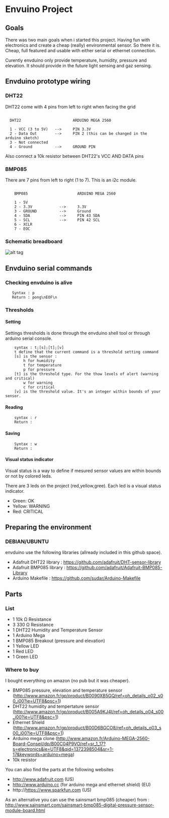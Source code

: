 # Envuino Project

## Goals

  There was two main goals when i started this project. Having fun with electronics and create a cheap (really) environmental sensor.
  So there it is. Cheap, full featured and usable with either serial or ethernet connection. 
  
  Curently envduino only provide temperature, humidity, pressure and elevation. It should provide in the future light sensing and gaz sensing.

## Envduino prototype wiring

### DHT22 

  DHT22 come with 4 pins from left to right when facing the grid
  
  ```

    DHT22                       ARDUINO MEGA 2560

    1 - VCC (3 to 5V)   -->     PIN 3.3V 
    2 - Data Out        -->     PIN 2 (this can be changed in the arduino sketch)
    3 - Not connected
    4 - Ground          -->     GROUND PIN

  ```

  Also connect a 10k resistor between DHT22's VCC AND DATA pins

### BMP085

  There are 7 pins from left to right (1 to 7). This is an i2c module. 

```

    BMP085                      ARDUINO MEGA 2560

    1 - 5V             
    2 - 3.3V            -->     3.3V
    3 - GROUND          -->     Ground
    4 - SDA             -->     PIN 43 SDA
    5 - SCL             -->     PIN 42 SCL
    6 - XCLR
    7 - EOC
```

### Schematic breadboard

![alt tag](https://raw.github.com/david-guenault/envduino/master/schematic/envduino_bb.png)

## Envduino serial commands

### Checking envduino is alive

```
   Syntax : p
   Return : pong\nEOF\n
```

### Thresholds

#### Setting 

 Settings thresholds is done through the envduino shell tool or through arduino serial console.

```
    syntax : t;[s];[t];[v]
    t define that the current command is a threshold setting command
    [s] is the sensor :
        h for humidity
        t for temperature
        p for pressure
    [t] is the threshold type. For the thow levels of alert (warning and critical)
        w for warning
        c for critical
    [v] is the threshold value. It's an integer within bounds of your sensor.
````

#### Reading 

```
    syntax : r
    Return : 
```

#### Saving 

```
    Syntax : w
    Return : 
```

#### Visual status indicator

 Visual status is a way to define if mesured sensor values are within bounds or not by colored leds. 

 There are 3 leds on the project (red,yellow,gree). Each led is a visual status indicator. 
 * Green: OK
 * Yellow: WARNING
 * Red: CRITICAL

## Preparing the environment

### DEBIAN/UBUNTU

envduino use the following libraries (allready included in this github space).

 * Adafruit DHT22 library : https://github.com/adafruit/DHT-sensor-library
 * Adafruit BMP085 library : https://github.com/adafruit/Adafruit-BMP085-Library
 * Arduino Makefile : https://github.com/sudar/Arduino-Makefile

## Parts

### List


 * 1		10k Ω Resistance				
 * 3		330 Ω Resistance	
 * 1		DHT22 Humidity and Temperature Sensor	
 * 1		Arduino Mega	
 * 1		BMP085 Breakout (pressure and elevation)	
 * 1		Yellow LED 
 * 1		Red LED 
 * 1		Green LED 


### Where to buy 

I bought everything on amazon (no pub but it was cheaper). 
  
  * BMP085 pressure, elevation and temperature sensor (http://www.amazon.fr/gp/product/B0090XB5GQ/ref=oh_details_o02_s00_i00?ie=UTF8&psc=1)
  * DHT22 humidity and tempertature sensor (http://www.amazon.fr/gp/product/B005A9KJ4I/ref=oh_details_o04_s00_i00?ie=UTF8&psc=1)
  * Ethernet Shield (http://www.amazon.fr/gp/product/B00D6BGCO8/ref=oh_details_o03_s00_i00?ie=UTF8&psc=1)
  * Arduino mega clone (http://www.amazon.fr/Arduino-MEGA-2560-Board-Conseil/dp/B00C04P9VO/ref=sr_1_17?s=electronics&ie=UTF8&qid=1372398504&sr=1-17&keywords=arduino+mega)
  * 10k resistor

You can also find the parts at the following websites
  
  * http://www.adafruit.com (US)
  * http://www.arduino.cc (for arduino mega and ethernet shield) (EU)
  * http://https://www.sparkfun.com (US)

As an alternative you can use the sainsmart bmp085 (cheaper) from : http://www.sainsmart.com/sainsmart-bmp085-digital-pressure-sensor-module-board.html
